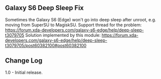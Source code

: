 ## Galaxy S6 Deep Sleep Fix
Sometimes the Galaxy S6 (Edge) won't go into deep sleep after unroot, e.g. moving from SuperSU to MagiskSU.
Support thread for the problem: https://forum.xda-developers.com/galaxy-s6-edge/help/deep-sleep-t3079705
Solution implemented by this module: https://forum.xda-developers.com/galaxy-s6-edge/help/deep-sleep-t3079705/post60382100#post60382100

## Change Log
1.0 - Initial release.

